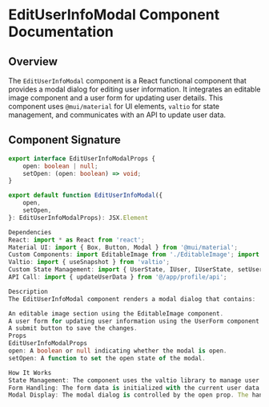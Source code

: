 # EditUserInfoModal Component Documentation

## Overview
The `EditUserInfoModal` component is a React functional component that provides a modal dialog for editing user information. It integrates an editable image component and a user form for updating user details. This component uses `@mui/material` for UI elements, `valtio` for state management, and communicates with an API to update user data.

## Component Signature
```typescript
export interface EditUserInfoModalProps {
    open: boolean | null;
    setOpen: (open: boolean) => void;
}

export default function EditUserInfoModal({
    open,
    setOpen,
}: EditUserInfoModalProps): JSX.Element

Dependencies
React: import * as React from 'react';
Material UI: import { Box, Button, Modal } from '@mui/material';
Custom Components: import EditableImage from './EditableImage'; import UserForm from './UserForm';
Valtio: import { useSnapshot } from 'valtio';
Custom State Management: import { UserState, IUser, IUserState, setUser } from '@/store/UserStore';
API Call: import { updateUserData } from '@/app/profile/api';

Description
The EditUserInfoModal component renders a modal dialog that contains:

An editable image section using the EditableImage component.
A user form for updating user information using the UserForm component.
A submit button to save the changes.
Props
EditUserInfoModalProps
open: A boolean or null indicating whether the modal is open.
setOpen: A function to set the open state of the modal.

How It Works
State Management: The component uses the valtio library to manage user state. It takes a snapshot of the UserState using the useSnapshot hook.
Form Handling: The form data is initialized with the current user data and updated whenever the user state changes. Form submission updates the user state and sends the updated data to the server.
Modal Display: The modal dialog is controlled by the open prop. The handleClose function sets the modal state to closed.